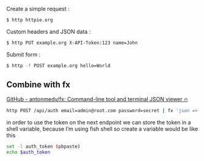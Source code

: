 Create a simple request :

```bash
$ http httpie.org
```

Custom headers and JSON data :

```bash
$ http PUT example.org X-API-Token:123 name=John
```

Submit form :

```bash
$ http -f POST example.org hello=World
```

Combine with fx
---

[GitHub - antonmedv/fx: Command-line tool and terminal JSON viewer 🔥](https://github.com/antonmedv/fx)

```bash
http POST /api/auth email=admin@root.com password=secret | fx 'json => json.meta.token' | pbcopy
```

in order to use the token on the next endpoint we can store the token in a shell variable, because I’m using fish shell so create a variable would be like this

```bash
set -l auth_token (pbpaste)
echo $auth_token
```
